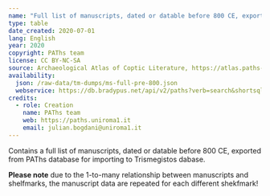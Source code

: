 ```yaml
---
name: "Full list of manuscripts, dated or datable before 800 CE, exported for Trismegistos"
type: table
date_created: 2020-07-01
lang: English
year: 2020
copyright: PAThs team
license: CC BY-NC-SA
source: Archaeological Atlas of Coptic Literature, https://atlas.paths-erc.eu
availability:
  json: /raw-data/tm-dumps/ms-full-pre-800.json
  webservice: https://db.bradypus.net/api/v2/paths?verb=search&shortsql=@manuscripts~[manuscripts.id:clm,manuscripts.cmclid,manuscripts.tm,manuscripts.ldab,manuscripts.writingsupport,manuscripts.bookform,manuscripts.chronofrom,manuscripts.chronoto,collections.fullname,m_shelfmarks.shelfmark,m_shelfmarks.pp~%2Bm_shelfmarks||m_shelfmarks.table_link|=|paths__manuscripts||AND|manuscripts.id|=|^m_shelfmarks.id_link~%2Bcollections||collections.id|=|^m_shelfmarks.collection~?chronofrom|%3C|801&records_per_page=2000
credits:
  - role: Creation
    name: PAThs team
    web: https://paths.uniroma1.it
    email: julian.bogdani@uniroma1.it
---
```


Contains a full list of manuscripts, dated or datable before 800 CE, exported from PAThs database for importing to Trismegistos dabase. 

**Please note** due to the 1-to-many relationship between manuscripts and shelfmarks, the manuscript data are repeated for each different shekfmark!